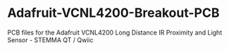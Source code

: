 # Adafruit-VCNL4200-Breakout-PCB
PCB files for the Adafruit VCNL4200 Long Distance IR Proximity and Light Sensor - STEMMA QT / Qwiic
